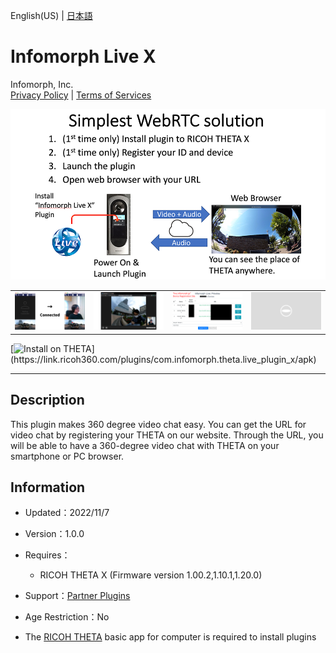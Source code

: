 English(US) | [日本語](README.ja.md)

# Infomorph Live X
Infomorph, Inc.  
[Privacy Policy](../../README.md#privacy-policy) | [Terms of Services](../../README.md#terms-of-services)

<div align="center">
 <img src="1.png">

 <table>
  <tr>
   <td><img src="2.png"></td>
   <td><img src="3.png"></td>
   <td><img src="4.png"></td>
   <td><img src="../../resources/common/img/noimg.png"></td>
  </tr>
 </table>
</div>

[![Install on THETA](https://assets.ricoh360.com/image/upload/v1/front/theta/install-button.svg?)](https://link.ricoh360.com/plugins/com.infomorph.theta.live_plugin_x/apk)

***

## Description
This plugin makes 360 degree video chat easy. You can get the URL for video chat by registering your THETA on our website. Through the URL, you will be able to have a 360-degree video chat with THETA on your smartphone or PC browser.

## Information
  * Updated：2022/11/7
  * Version：1.0.0
  * Requires：
    * RICOH THETA X (Firmware version 1.00.2,1.10.1,1.20.0)
  * Support：[Partner Plugins](https://sites.infomorph.jp/infomorph-live)
  * Age Restriction：No

* The [RICOH THETA](https://theta360.com/ja/about/application/pc.html#app-detail-01) basic app for computer is required to install plugins

